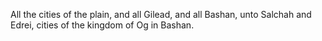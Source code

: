 All the cities of the plain, and all Gilead, and all Bashan, unto Salchah and Edrei, cities of the kingdom of Og in Bashan.
